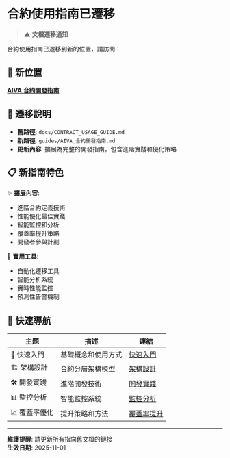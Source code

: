 # 合約使用指南已遷移

> ⚠️ **文檔遷移通知**

合約使用指南已遷移到新的位置，請訪問：

## 📍 新位置
**[AIVA 合約開發指南](../guides/AIVA_合約開發指南.md)**

## 🔄 遷移說明

- **舊路徑**: `docs/CONTRACT_USAGE_GUIDE.md` 
- **新路徑**: `guides/AIVA_合約開發指南.md`
- **更新內容**: 擴展為完整的開發指南，包含進階實踐和優化策略

## 📋 新指南特色

✨ **擴展內容**:
- 進階合約定義技術
- 性能優化最佳實踐  
- 智能監控和分析
- 覆蓋率提升策略
- 開發者參與計劃

🎯 **實用工具**:
- 自動化遷移工具
- 智能分析系統
- 實時性能監控
- 預測性告警機制

## 🚀 快速導航

| 主題 | 描述 | 連結 |
|------|------|------|
| 🎯 快速入門 | 基礎概念和使用方式 | [快速入門](../guides/AIVA_合約開發指南.md#快速入門) |
| 🏗️ 架構設計 | 合約分層架構模型 | [架構設計](../guides/AIVA_合約開發指南.md#合約架構設計) |
| 🛠️ 開發實踐 | 進階開發技術 | [開發實踐](../guides/AIVA_合約開發指南.md#高階開發實踐) |
| 📊 監控分析 | 智能監控系統 | [監控分析](../guides/AIVA_合約開發指南.md#進階監控和分析) |
| 📈 覆蓋率優化 | 提升策略和方法 | [覆蓋率提升](../guides/AIVA_合約開發指南.md#覆蓋率提升策略) |

---

**維護提醒**: 請更新所有指向舊文檔的鏈接  
**生效日期**: 2025-11-01